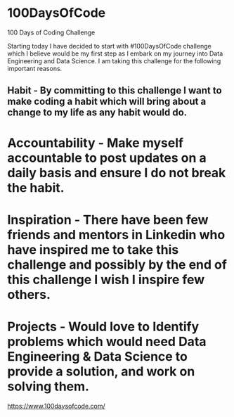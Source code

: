 # 100DaysOfCode
100 Days of Coding Challenge

Starting today I have decided to start with #100DaysOfCode
challenge which I believe would be my first step as I embark on my journey into Data Engineering and Data Science. I am taking this challenge for the following important reasons.

## Habit - By committing to this challenge I want to make coding a habit which will bring about a change to my life as any habit would do.
# Accountability - Make myself accountable to post updates on a daily basis and ensure I do not break the habit.
# Inspiration - There have been few friends and mentors in Linkedin who have inspired me to take this challenge and possibly by the end of this challenge I wish I inspire few others.
# Projects - Would love to Identify problems which would need Data Engineering & Data Science to provide a solution, and work on solving them.

https://www.100daysofcode.com/
